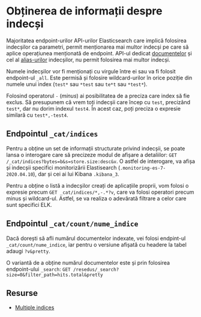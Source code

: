 # Obținerea de informații despre indecși

Majoritatea endpoint-urilor API-urilor Elasticsearch care implică folosirea indecșilor ca parametri, permit menționarea mai multor indecși pe care să aplice operațiunea menționată de endpoint. API-ul dedicat [documentelor](https://www.elastic.co/guide/en/elasticsearch/reference/current/docs.html) și cel al [alias-urilor](https://www.elastic.co/guide/en/elasticsearch/reference/current/indices-aliases.html) indecșilor, nu permit folosirea mai multor indecși.

Numele indecșilor vor fi menționați cu virgule între ei sau va fi folosit endpoint-ul `_all`. Este permisă și folosire wildcard-urilor în orice poziție din numele unui index (`test*` sau `*test` sau `te*t` sau `*test*`).

Folosind operatorul `-` (*minus*) ai posibilitatea de a preciza care index să fie exclus. Să presupunem că vrem toți indecșii care încep cu `test`, precizând `test*`, dar nu dorim indexul `test4`. În acest caz, poți preciza o expresie similară cu `test*,-test4`.

## Endpointul `_cat/indices`

Pentru a obține un set de informații structurate privind indecșii, se poate lansa o interogare care să precizeze modul de afișare a detaliilor: `GET /_cat/indices?bytes=b&s=store.size:desc&v`.
O astfel de interogare, va afișa și indecșii specifici monitorizării Elastisearch (`.monitoring-es-7-2020.04.10`), dar și cei ai lui Kibana `.kibana_3`.

Pentru a obține o listă a indecșilor creați de aplicațiile proprii, vom folosi o expresie precum `GET _cat/indices/*,-.*?v`, care va folosi operatori precum minus și wildcard-ul. Astfel, se va realiza o adevărată filtrare a celor care sunt specifici ELK.

## Endpointul `_cat/count/nume_indice`

Dacă dorești să afli numărul documentelor indexate, vei folosi endpint-ul `_cat/count/nume_indice`, iar pentru o versiune afișată cu headere la tabel adaugi `?v&pretty`.

O variantă de a obține numărul documentelor este și prin folosirea endpoint-ului `_search`:
`GET /resedus/_search?size=0&filter_path=hits.total&pretty`

## Resurse

- [Multiple indices](https://www.elastic.co/guide/en/elasticsearch/reference/current/multi-index.html#multi-index)
